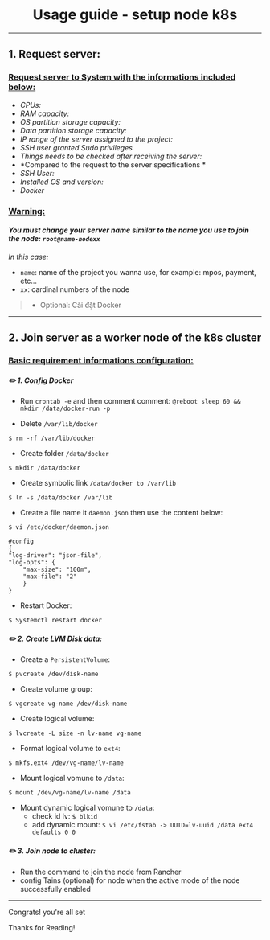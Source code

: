 <h1 align="center"> Usage guide - setup node k8s </h1> 

---

## 1. Request server:
### <ins>Request server to System with the informations included below:</ins>
- *CPUs:*
- *RAM capacity:*
- *OS partition storage capacity:*
- *Data partition storage capacity:*
- *IP range of the server assigned to the project:*
- *SSH user granted Sudo privileges*
- *Things needs to be checked after receiving the server:*
- *Compared to the request to the server specifications *
- *SSH User:*
- *Installed OS and version:*
- *Docker*

### <ins>Warning:</ins>
#### *You must change your server name similar to the name you use to join the node: `root@name-nodexx`*

*In this case:*
- `name`: name of the project you wanna use, for example: mpos, payment, etc...
- `xx`: cardinal numbers of the node
> - Optional: Cài đặt Docker


---


## 2. Join server as a worker node of the k8s cluster
### <ins>Basic requirement informations configuration:</ins>
#### *✏️ 1. Config Docker*

- Run `crontab -e` and then comment comment: `@reboot sleep 60 && mkdir /data/docker-run -p`

- Delete `/var/lib/docker`
```
$ rm -rf /var/lib/docker
```

- Create folder `/data/docker` 
```
$ mkdir /data/docker
```

- Create symbolic link `/data/docker to /var/lib`
```
$ ln -s /data/docker /var/lib
```

- Create a file name it `daemon.json` then use the content below:
```
$ vi /etc/docker/daemon.json

#config
{
"log-driver": "json-file",
"log-opts": {
    "max-size": "100m",
    "max-file": "2"
    }
}
```

- Restart Docker: 
```
$ Systemctl restart docker
```


#### *✏️ 2. Create LVM Disk data:*
- Create a `PersistentVolume`: 
```
$ pvcreate /dev/disk-name
```

- Create volume group: 
```
$ vgcreate vg-name /dev/disk-name
```

- Create logical volume: 
```
$ lvcreate -L size -n lv-name vg-name
```

- Format logical volume to `ext4`: 
```
$ mkfs.ext4 /dev/vg-name/lv-name
```

- Mount logical vomune to `/data`:
```
$ mount /dev/vg-name/lv-name /data
```

- Mount dynamic logical vomune to `/data`:
  - check id lv: `$ blkid`
  - add dynamic mount: `$ vi /etc/fstab -> UUID=lv-uuid /data ext4 defaults 0 0`



#### *✏️ 3. Join node to cluster:*
- Run the command to join the node from Rancher
- config Tains (optional) for node when the active mode of the node successfully enabled

---

Congrats! you're all set

Thanks for Reading!
